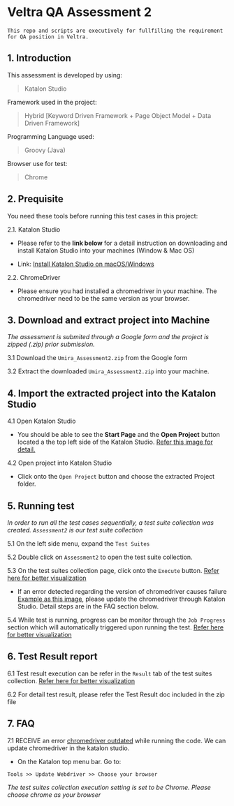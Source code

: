 # Veltra QA Assessment 2
```
This repo and scripts are executively for fullfilling the requirement for QA position in Veltra.
```
## 1. Introduction
This assessment is developed by using:
>Katalon Studio

Framework used in the project:
> Hybrid [Keyword Driven Framework + Page Object Model + Data Driven Framework]

Programming Language used:
> Groovy (Java)

Browser use for test:
> Chrome 

## 2. Prequisite

You need these tools before running this test cases in this project:

2.1. Katalon Studio
- Please refer to the **link below** for a detail instruction on downloading and install Katalon Studio into your machines (Window & Mac OS)

- Link: [Install Katalon Studio on macOS/Windows
](https://docs.katalon.com/docs/get-started/katalon-studio-installation/install-katalon-studio-on-macoswindows)


2.2. ChromeDriver 
- Please ensure you had installed a chromedriver in your machine. The chromedriver need to be the same version as your browser. 


## 3. Download and extract project into Machine

*The assessment is submited through a Google form and the project is zipped (.zip) prior submission.*

3.1 Download the `Umira_Assessment2.zip` from the Google form

3.2 Extract the downloaded `Umira_Assessment2.zip` into your machine.

## 4. Import the extracted project into the Katalon Studio

4.1 Open Katalon Studio
- You should be able to see the **Start Page** and the **Open Project** button located a the top left side of the Katalon Studio. [Refer this image for detail.](https://ibb.co/mGfsDs6)

4.2 Open project into Katalon Studio
- Click onto the `Open Project` button and choose the extracted Project folder.

## 5. Running test 
*In order to run all the test cases sequentially, a test suite collection was created.* *`Assessment2` is our test suite collection*

5.1 On the left side menu, expand the `Test Suites` 

5.2 Double click on `Assessment2` to open the test suite collection.

5.3 On the test suites collection page, click onto the `Execute` button. [Refer here for better visualization](https://ibb.co/ZhmJFHS) 

- If an error detected regarding the version of chromedriver causes failure [Example as this image](https://ibb.co/6RQhWDx), please update the chromedriver through Katalon Studio. Detail steps are in the FAQ section below.

5.4 While test is running, progress can be monitor through the `Job Progress` section which will automatically triggered upon running the test. [Refer here for better visualization](https://ibb.co/QpW8Qmb)

 ## 6. Test Result report

6.1 Test result execution can be refer in the `Result` tab of the test suites collection. [Refer here for better visualization](https://ibb.co/VggXCY6)

6.2 For detail test result, please refer the Test Result doc included in the zip file

## 7. FAQ
7.1 RECEIVE an error [chromedriver outdated](https://ibb.co/6RQhWDx) while running the code. We can update chromedriver in the katalon studio.

- On the Katalon top menu bar. Go to:
```
Tools >> Update Webdriver >> Choose your browser 
```
*The test suites collection execution setting is set to be Chrome. Please choose chrome as your browser*